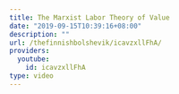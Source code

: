 ```yaml
---
title: The Marxist Labor Theory of Value
date: "2019-09-15T10:39:16+08:00"
description: ""
url: /thefinnishbolshevik/icavzxllFhA/
providers:
  youtube:
    id: icavzxllFhA
type: video
---
```

